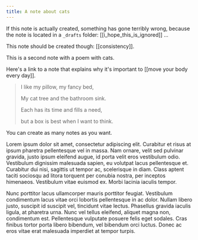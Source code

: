 ```yaml
---
title: A note about cats
---
```


<span class='sv'>If this note is actually created</span>, something has gone terribly wrong, because the note is located in a `_drafts` folder: [[i_hope_this_is_ignored]] ...

This note should be created though: [[consistency]].

This is a second note with a poem with cats. 

Here's a link to a note that explains why it's important to [[move your body every day]].

> I like my pillow, my fancy bed,
>
> My cat tree and the bathroom sink.
>
> Each has its time and fills a need,
>
> but a box is best when I want to think.

You can create as many notes as you want.

Lorem ipsum dolor sit amet, consectetur adipiscing elit. Curabitur et risus at ipsum pharetra pellentesque vel in massa. Nam ornare, velit sed pulvinar gravida, justo ipsum eleifend augue, id porta velit eros vestibulum odio. Vestibulum dignissim malesuada sapien, eu volutpat lacus pellentesque et. Curabitur dui nisi, sagittis ut tempor ac, scelerisque in diam. Class aptent taciti sociosqu ad litora torquent per conubia nostra, per inceptos himenaeos. Vestibulum vitae euismod ex. Morbi lacinia iaculis tempor.

Nunc porttitor lacus ullamcorper mauris porttitor feugiat. Vestibulum condimentum lacus vitae orci lobortis pellentesque in ac dolor. Nullam libero justo, suscipit id suscipit vel, tincidunt vitae lectus. Phasellus gravida iaculis ligula, at pharetra urna. Nunc vel tellus eleifend, aliquet magna non, condimentum est. Pellentesque vulputate posuere felis eget sodales. Cras finibus tortor porta libero bibendum, vel bibendum orci luctus. Donec ac eros vitae erat malesuada imperdiet at tempor turpis.